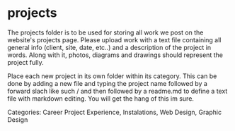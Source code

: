 # projects

The projects folder is to be used for storing all work we post on the website's projects page. Please upload work with a text file containing all general info (client, site, date, etc..) and a description of the project in words. Along with it, photos, diagrams and drawings should represent the project fully. 


Place each new project in its own folder within its category. This can be done by adding a new file and typing the project name followed by a forward slach like such / and then followed by a readme.md to define a text file with markdown editing. You will get the hang of this im sure.

Categories: Career Project Experience, Instalations, Web Design, Graphic Design
